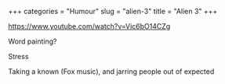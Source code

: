 +++
categories = "Humour"
slug = "alien-3"
title = "Alien 3"
+++

https://www.youtube.com/watch?v=Vic6bO14CZg

Word painting?

Stress

Taking a known (Fox music), and jarring people out of expected
